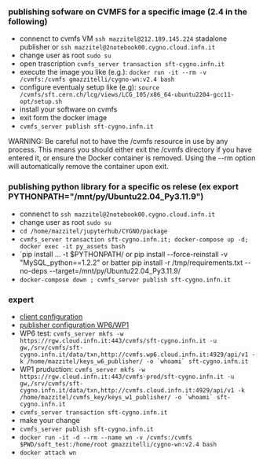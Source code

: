 ### publishing sofware on CVMFS for a specific image (2.4 in the following) 
- connenct to cvmfs VM ```ssh mazzitel@212.189.145.224``` stadalone publisher or ```ssh mazzitel@2notebook00.cygno.cloud.infn.it```
- change user as root ```sudo su```
- open trascription ```cvmfs_server transaction sft-cygno.infn.it```
- execute the image you like (e.g.): ```docker run -it --rm -v /cvmfs:/cvmfs gmazzitelli/cygno-wn:v2.4 bash```
- configure eventualy setup like (e.g): ```source /cvmfs/sft.cern.ch/lcg/views/LCG_105/x86_64-ubuntu2204-gcc11-opt/setup.sh```
- install your software on cvmfs
- exit form the docker image 
- ```cvmfs_server publish sft-cygno.infn.it```

WARNING: Be careful not to have the /cvmfs resource in use by any process. This means you should either exit the /cvmfs directory if you have entered it, or ensure the Docker container is removed. Using the --rm option will automatically remove the container upon exit.

### publishing python library for a specific os relese (ex export PYTHONPATH="/mnt/py/Ubuntu22.04_Py3.11.9")
- connenct to ```ssh mazzitel@2notebook00.cygno.cloud.infn.it```
- change user as root ```sudo su```
- ```cd /home/mazzitel/jupyterhub/CYGNO/package```
- ```cvmfs_server transaction sft-cygno.infn.it; docker-compose up -d; docker exec -it py_assets bash```
- `pip install ... -t $PYTHONPATH/ or pip install --force-reinstall -v "MySQL_python==1.2.2" or batter pip install -r /tmp/requirements.txt --no-deps --target=/mnt/py/Ubuntu22.04_Py3.11.9/
- ```docker-compose down ; cvmfs_server publish sft-cygno.infn.it```

### expert
- [client configuration](https://confluence.infn.it/spaces/INFNCLOUD/pages/638124033/Configuration+of+clients+for+.infn.it+repos+hosted+on+the+production+managed+by+WP1+infrastructure+sharing+the+same+public+key)
- [publisher configuration WP6/WP1](https://confluence.infn.it/spaces/INFNCLOUD/pages/112428477/CVMFS+publisher+howto+create+an+host+publisher) 
- WP6 test: ```cvmfs_server mkfs -w https://rgw.cloud.infn.it:443/cvmfs/sft-cygno.infn.it -u gw,/srv/cvmfs/sft-cygno.infn.it/data/txn,http://cvmfs.wp6.cloud.infn.it:4929/api/v1 -k /home/mazzitel/keys_w6_publisher/ -o `whoami` sft-cygno.infn.it```
- WP1 pruduction: ```cvmfs_server mkfs -w https://rgw.cloud.infn.it:443/cvmfs-prod/sft-cygno.infn.it -u gw,/srv/cvmfs/sft-cygno.infn.it/data/txn,http://cvmfs.cloud.infn.it:4929/api/v1 -k /home/mazzitel/cvmfs_key/keys_w1_publisher/ -o `whoami` sft-cygno.infn.it```
  <!--```cvmfs_server mkfs -w https://rgw.cloud.infn.it:443/cvmfs/sft-cygno.infn.it -u gw,/srv/cvmfs/sft-cygno.infn.it/data/txn,http://cvmfs.wp6.cloud.infn.it:4929/api/v1 -k /home/mazzitel/keys_w1_publisher/ -o `whoami` sft-cygno.infn.it``` -->
- ```cvmfs_server transaction sft-cygno.infn.it```
- make your change 
- ```cvmfs_server publish sft-cygno.infn.it```
- ```docker run -it -d --rm --name wn -v /cvmfs:/cvmfs $PWD/soft_test:/home/root gmazzitelli/cygno-wn:v2.4 bash```
- ```docker attach wn```
